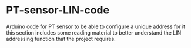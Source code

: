# PT-sensor-LIN-code
Arduino code for PT sensor to be able to configure a unique address for it
this section includes some reading material to better understand the LIN addressing function that the project requires.
